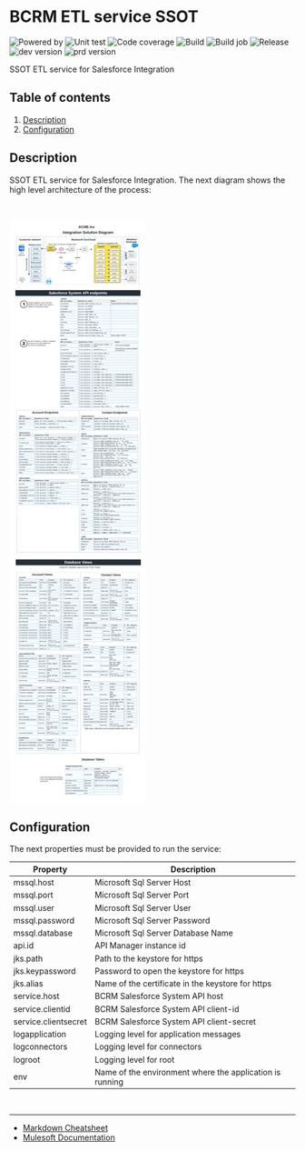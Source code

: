 # BCRM ETL service SSOT
![Powered by](https://img.shields.io/badge/Powered%20by-Mulesoft-535597.svg)
  ![Unit test](https://gist.githubusercontent.com/jpontdia/2f22ca2ddf1ba473d6e2cff61cc2fba9/raw/bcrm-salesforce-sapi-fips-ut.svg)
  ![Code coverage](https://gist.githubusercontent.com/jpontdia/2f22ca2ddf1ba473d6e2cff61cc2fba9/raw/bcrm-etl-service-cc.svg)
  ![Build](https://github.com/btfacrm/bcrm-etl-service/actions/workflows/build.yml/badge.svg)
  ![Build job](https://gist.githubusercontent.com/jpontdia/2f22ca2ddf1ba473d6e2cff61cc2fba9/raw/bcrm-etl-service-wf.svg)
  ![Release](https://gist.githubusercontent.com/jpontdia/2f22ca2ddf1ba473d6e2cff61cc2fba9/raw/bcrm-etl-service-re.svg)
  ![dev version](https://gist.githubusercontent.com/jpontdia/2f22ca2ddf1ba473d6e2cff61cc2fba9/raw/bcrm-etl-service-dev.svg)
  ![prd version](https://gist.githubusercontent.com/jpontdia/2f22ca2ddf1ba473d6e2cff61cc2fba9/raw/bcrm-etl-service-prd.svg)
<br>

SSOT ETL service for Salesforce Integration

## Table of contents
1. [Description](#description) 
1. [Configuration](#configuration)

## Description  
SSOT ETL service for Salesforce Integration. The next diagram shows the high level architecture of the process:

<br>

![architecture](https://raw.githubusercontent.com/btfacrm/bcrm-salesforce-sapi/main/docs/architecture.png)
 
## Configuration

The next properties must be provided to run the service:

| Property                     | Description               |
| ---------------------------- | ------------------------- |
| mssql.host                   | Microsoft Sql Server Host |
| mssql.port                   | Microsoft Sql Server Port |
| mssql.user                   | Microsoft Sql Server User |
| mssql.password               | Microsoft Sql Server Password |
| mssql.database               | Microsoft Sql Server Database Name |
| api.id                       | API Manager instance id |
| jks.path                     | Path to the keystore for https |
| jks.keypassword              | Password to open the keystore for https |
| jks.alias                    | Name of the certificate in the keystore for https |
| service.host                 | BCRM Salesforce System API host |
| service.clientid             | BCRM Salesforce System API client-id |
| service.clientsecret         | BCRM Salesforce System API client-secret |
| logapplication               | Logging level for application messages |
| logconnectors                | Logging level for connectors |
| logroot                      | Logging level for root |
| env                          | Name of the environment where the application is running |

<br>

---

- [Markdown Cheatsheet](https://github.com/adam-p/markdown-here/wiki/Markdown-Cheatsheet)
- [Mulesoft Documentation](https://docs.mulesoft.com/general/)